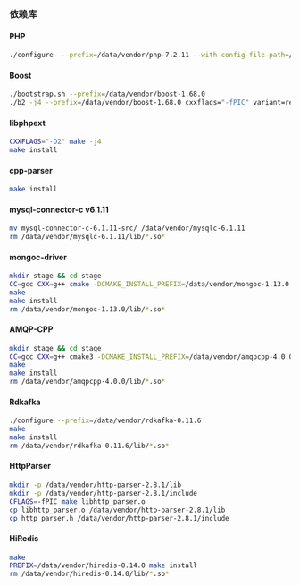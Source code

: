 ### 依赖库

#### PHP
``` Bash
./configure  --prefix=/data/vendor/php-7.2.11 --with-config-file-path=/data/vendor/php-7.0.32/etc --disable-fpm --disable-phar --disable-dom --disable-libxml --disable-simplexml --disable-xml --disable-xmlreader --disable-xmlwriter --with-openssl --with-readline --enable-mbstring --without-pear
```
#### Boost

``` Bash
./bootstrap.sh --prefix=/data/vendor/boost-1.68.0
./b2 -j4 --prefix=/data/vendor/boost-1.68.0 cxxflags="-fPIC" variant=release link=static threading=multi install
```

#### libphpext
``` Bash
CXXFLAGS="-O2" make -j4
make install
```

#### cpp-parser
``` Bash
make install
```

#### mysql-connector-c v6.1.11
``` Bash
mv mysql-connector-c-6.1.11-src/ /data/vendor/mysqlc-6.1.11
rm /data/vendor/mysqlc-6.1.11/lib/*.so*
```

#### mongoc-driver
``` Bash
mkdir stage && cd stage
CC=gcc CXX=g++ cmake -DCMAKE_INSTALL_PREFIX=/data/vendor/mongoc-1.13.0 -DCMAKE_INSTALL_LIBDIR=lib -DCMAKE_BUILD_TYPE=Release -DCMAKE_C_FLAGS=-fPIC -DENABLE_STATIC=ON -DENABLE_SHM_COUNTERS=OFF -DENABLE_TESTS=OFF -DENABLE_EXAMPLES=OFF -DENABLE_AUTOMATIC_INIT_AND_CLEANUP=OFF ../
make
make install
rm /data/vendor/mongoc-1.13.0/lib/*.so*
```

#### AMQP-CPP
``` Bash
mkdir stage && cd stage
CC=gcc CXX=g++ cmake3 -DCMAKE_INSTALL_PREFIX=/data/vendor/amqpcpp-4.0.0 -DCMAKE_CXX_FLAGS=-fPIC -DCMAKE_BUILD_TYPE=Release -DAMQP-CPP_LINUX_TCP=on ../
make
make install
rm /data/vendor/amqpcpp-4.0.0/lib/*.so*
```

#### Rdkafka
``` Bash
./configure --prefix=/data/vendor/rdkafka-0.11.6
make
make install
rm /data/vendor/rdkafka-0.11.6/lib/*.so*
```

#### HttpParser
``` Bash
mkdir -p /data/vendor/http-parser-2.8.1/lib
mkdir -p /data/vendor/http-parser-2.8.1/include
CFLAGS=-fPIC make libhttp_parser.o
cp libhttp_parser.o /data/vendor/http-parser-2.8.1/lib
cp http_parser.h /data/vendor/http-parser-2.8.1/include
```

#### HiRedis
``` Bash
make
PREFIX=/data/vendor/hiredis-0.14.0 make install
rm /data/vendor/hiredis-0.14.0/lib/*.so*
```


